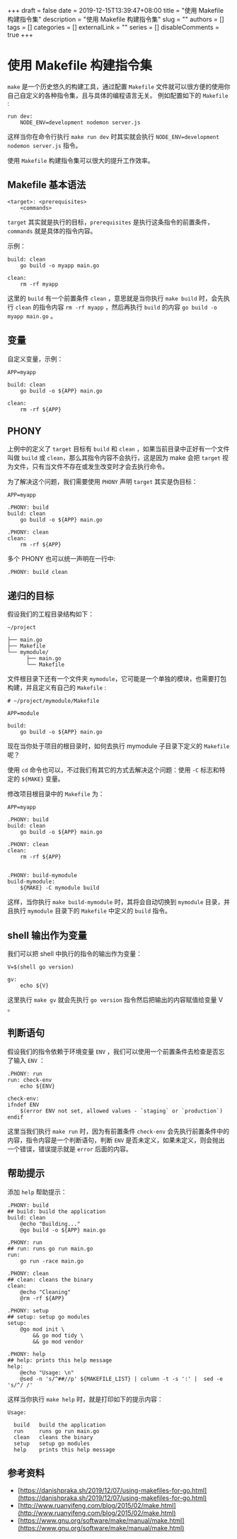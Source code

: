 +++
draft = false
date = 2019-12-15T13:39:47+08:00
title = "使用 Makefile 构建指令集"
description = "使用 Makefile 构建指令集"
slug = ""
authors = []
tags = []
categories = []
externalLink = ""
series = []
disableComments = true
+++

# 使用 Makefile 构建指令集

`make` 是一个历史悠久的构建工具，通过配置 `Makefile` 文件就可以很方便的使用你自己自定义的各种指令集，且与具体的编程语言无关。
例如配置如下的 `Makefile` :
```
run dev:
	NODE_ENV=development nodemon server.js
```

这样当你在命令行执行 `make run dev` 时其实就会执行 `NODE_ENV=development nodemon server.js` 指令。

使用 `Makefile` 构建指令集可以很大的提升工作效率。

## Makefile 基本语法
```
<target>: <prerequisites>
    <commands>
```

`target` 其实就是执行的目标，`prerequisites` 是执行这条指令的前置条件，`commands` 就是具体的指令内容。

示例：
```
build: clean
	go build -o myapp main.go

clean:
	rm -rf myapp
```
这里的 `build` 有一个前置条件 `clean` ，意思就是当你执行 `make build` 时，会先执行 `clean` 的指令内容 `rm -rf myapp` ，然后再执行 `build` 的内容 `go build -o myapp main.go` 。

## 变量
自定义变量，示例：
```
APP=myapp

build: clean
	go build -o ${APP} main.go

clean:
	rm -rf ${APP}
```

## PHONY
上例中的定义了 `target` 目标有 `build` 和 `clean` ，如果当前目录中正好有一个文件叫做 `build` 或 `clean`，那么其指令内容不会执行，这是因为 make 会把 `target` 视为文件，只有当文件不存在或发生改变时才会去执行命令。

为了解决这个问题，我们需要使用 `PHONY` 声明 `target` 其实是伪目标：
```
APP=myapp

.PHONY: build
build: clean
	go build -o ${APP} main.go

.PHONY: clean
clean:
	rm -rf ${APP}
```

多个 PHONY 也可以统一声明在一行中:
```
.PHONY: build clean
```

## 递归的目标
假设我们的工程目录结构如下：
```
~/project

├── main.go
├── Makefile
└── mymodule/
      ├── main.go
      └── Makefile
```
文件根目录下还有一个文件夹 `mymodule`，它可能是一个单独的模块，也需要打包构建，并且定义有自己的 `Makefile` :

```
# ~/project/mymodule/Makefile

APP=module

build:
	go build -o ${APP} main.go
```

现在当你处于项目的根目录时，如何去执行 mymodule 子目录下定义的 `Makefile` 呢？

使用 `cd` 命令也可以，不过我们有其它的方式去解决这个问题：使用 `-C` 标志和特定的 `${MAKE}` 变量。

修改项目根目录中的 `Makefile` 为：
```
APP=myapp

.PHONY: build
build: clean
	go build -o ${APP} main.go

.PHONY: clean
clean:
	rm -rf ${APP}


.PHONY: build-mymodule
build-mymodule:
	${MAKE} -C mymodule build
```
这样，当你执行 `make build-mymodule` 时，其将会自动切换到 `mymodule` 目录，并且执行 `mymodule` 目录下的 `Makefile` 中定义的 `build` 指令。

## shell 输出作为变量
我们可以把 shell 中执行的指令的输出作为变量：
```
V=$(shell go version)

gv:
	echo ${V}
```
这里执行 `make gv` 就会先执行 `go version` 指令然后把输出的内容赋值给变量 V 。

## 判断语句
假设我们的指令依赖于环境变量 `ENV` ，我们可以使用一个前置条件去检查是否忘了输入 `ENV` ：
```
.PHONY: run
run: check-env
	echo ${ENV}

check-env:
ifndef ENV
    $(error ENV not set, allowed values - `staging` or `production`)
endif
```
这里当我们执行 `make run` 时，因为有前置条件 `check-env` 会先执行前置条件中的内容，指令内容是一个判断语句，判断 `ENV` 是否未定义，如果未定义，则会抛出一个错误，错误提示就是 `error` 后面的内容。

## 帮助提示
添加 `help` 帮助提示：
```
.PHONY: build
## build: build the application
build: clean
    @echo "Building..."
    @go build -o ${APP} main.go

.PHONY: run
## run: runs go run main.go
run:
	go run -race main.go

.PHONY: clean
## clean: cleans the binary
clean:
    @echo "Cleaning"
    @rm -rf ${APP}

.PHONY: setup
## setup: setup go modules
setup:
	@go mod init \
		&& go mod tidy \
		&& go mod vendor

.PHONY: help
## help: prints this help message
help:
	@echo "Usage: \n"
	@sed -n 's/^##//p' ${MAKEFILE_LIST} | column -t -s ':' |  sed -e 's/^/ /'
```

这样当你执行 `make help` 时，就是打印如下的提示内容：
```
Usage:

  build   build the application
  run     runs go run main.go
  clean   cleans the binary
  setup   setup go modules
  help    prints this help message
```

## 参考资料
- [https://danishpraka.sh/2019/12/07/using-makefiles-for-go.html](https://danishpraka.sh/2019/12/07/using-makefiles-for-go.html)
- [http://www.ruanyifeng.com/blog/2015/02/make.html](http://www.ruanyifeng.com/blog/2015/02/make.html)
- [https://www.gnu.org/software/make/manual/make.html](https://www.gnu.org/software/make/manual/make.html)

